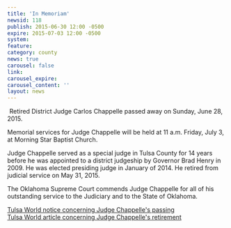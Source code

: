 ```yaml
---
title: 'In Memoriam'
newsid: 118
publish: 2015-06-30 12:00 -0500
expire: 2015-07-03 12:00 -0500
system: 
feature: 
category: county
news: true
carousel: false
link: 
carousel_expire: 
carousel_content: ''
layout: news
---
```

<img src="http://www.oscn.net/images/judges/CarlosChappelle.jpg" alt="" style="float: left; margin: 0px 5px 5px 0px;"/><p>Retired District Judge Carlos Chappelle passed away on Sunday, June 28, 2015. </p><p>Memorial services for Judge Chappelle will be held at 11 a.m. Friday, July 3, at Morning Star Baptist Church. </p><p>Judge Chappelle served as a special judge in Tulsa County for 14 years before he was appointed to a district judgeship by Governor Brad Henry in 2009. He was elected presiding judge in January of 2014. He retired from judicial service on May 31, 2015. </p><p>The Oklahoma Supreme Court commends Judge Chappelle for all of his outstanding service to the Judiciary and to the State of Oklahoma.</p><p><a href="http://www.tulsaworld.com/news/courts/long-time-tulsa-judge-carlos-chappelle-dies-almost-a-month/article_f172ae73-6d69-5070-be56-e6020a1f2c1c.html" target="_blank">Tulsa World notice concerning Judge Chappelle's passing</a><br><a href="http://www.tulsaworld.com/opinion/furthermore/tulsa-world-editorial-respected-district-judge-carlos-chappelle-steps-down/article_e7d54dcb-eff0-5a3d-869c-0e7bd188d31b.html" target="_blank">Tulsa World article concerning Judge Chappelle's retirement</a></p>